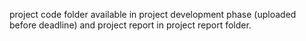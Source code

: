 project code folder available in project development phase (uploaded before deadline) and project report in project report folder.